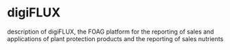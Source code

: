 # digiFLUX
description of digiFLUX, the FOAG platform for the reporting of sales and applications of plant protection products and the reporting of sales nutrients
